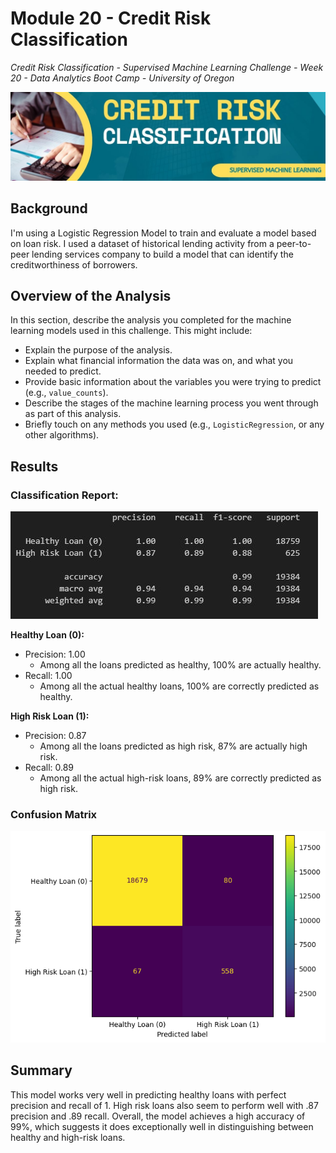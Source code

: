 # Module 20 - Credit Risk Classification
*Credit Risk Classification - Supervised Machine Learning Challenge - Week 20 - Data Analytics Boot Camp - University of Oregon*

![Credit Risk Classification](images/project_banner.jpg)

## Background
I'm using a Logistic Regression Model to train and evaluate a model based on loan risk. I used a dataset of historical lending activity from a peer-to-peer lending services company to build a model that can identify the creditworthiness of borrowers.


## Overview of the Analysis

In this section, describe the analysis you completed for the machine learning models used in this challenge. This might include:

* Explain the purpose of the analysis.
* Explain what financial information the data was on, and what you needed to predict.
* Provide basic information about the variables you were trying to predict (e.g., `value_counts`).
* Describe the stages of the machine learning process you went through as part of this analysis.
* Briefly touch on any methods you used (e.g., `LogisticRegression`, or any other algorithms).

## Results
### Classification Report:

![Classification Report](images/classification_report.JPG)

**Healthy Loan (0):**
- Precision: 1.00 
    - Among all the loans predicted as healthy, 100% are actually healthy.
- Recall: 1.00 
    - Among all the actual healthy loans, 100% are correctly predicted as healthy.

**High Risk Loan (1):**
- Precision: 0.87
    - Among all the loans predicted as high risk, 87% are actually high risk.
- Recall: 0.89
    - Among all the actual high-risk loans, 89% are correctly predicted as high risk.

### Confusion Matrix
![Confusion Matrix](images/confusion_matrix.png)


## Summary

This model works very well in predicting healthy loans with perfect precision and recall of 1.  High risk loans also seem to perform well with .87 precision and .89 recall.  Overall, the model achieves a high accuracy of 99%, which suggests it does exceptionally well in distinguishing between healthy and high-risk loans.